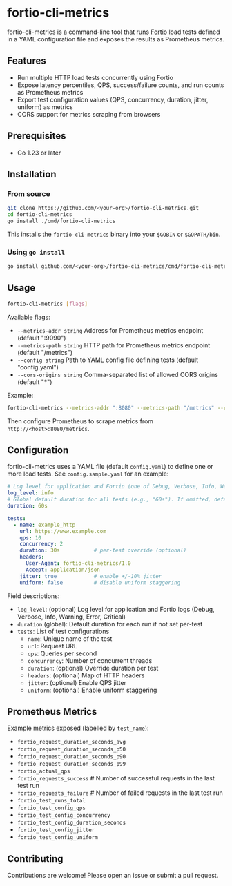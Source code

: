  # fortio-cli-metrics

 fortio-cli-metrics is a command-line tool that runs [Fortio](https://fortio.org) load tests defined in a YAML configuration file and exposes the results as Prometheus metrics.

 ## Features
 - Run multiple HTTP load tests concurrently using Fortio
 - Expose latency percentiles, QPS, success/failure counts, and run counts as Prometheus metrics
 - Export test configuration values (QPS, concurrency, duration, jitter, uniform) as metrics
 - CORS support for metrics scraping from browsers

 ## Prerequisites
 - Go 1.23 or later

 ## Installation
 
 ### From source
 ```bash
 git clone https://github.com/<your-org>/fortio-cli-metrics.git
 cd fortio-cli-metrics
 go install ./cmd/fortio-cli-metrics
 ```

 This installs the `fortio-cli-metrics` binary into your `$GOBIN` or `$GOPATH/bin`.

 ### Using `go install`
 ```bash
 go install github.com/<your-org>/fortio-cli-metrics/cmd/fortio-cli-metrics@latest
 ```

 ## Usage

 ```bash
 fortio-cli-metrics [flags]
 ```

 Available flags:
 - `--metrics-addr string`   Address for Prometheus metrics endpoint (default ":9090")
 - `--metrics-path string`   HTTP path for Prometheus metrics endpoint (default "/metrics")
 - `--config string`         Path to YAML config file defining tests (default "config.yaml")
 - `--cors-origins string`   Comma-separated list of allowed CORS origins (default "*")

 Example:
 ```bash
 fortio-cli-metrics --metrics-addr ":8080" --metrics-path "/metrics" --config config.sample.yaml
 ```

 Then configure Prometheus to scrape metrics from `http://<host>:8080/metrics`.

 ## Configuration

 fortio-cli-metrics uses a YAML file (default `config.yaml`) to define one or more load tests. See `config.sample.yaml` for an example:

 ```yaml
 # Log level for application and Fortio (one of Debug, Verbose, Info, Warning, Error, Critical)
 log_level: info
 # Global default duration for all tests (e.g., "60s"). If omitted, defaults to 5s per run.
 duration: 60s

 tests:
   - name: example_http
     url: https://www.example.com
     qps: 10
     concurrency: 2
     duration: 30s           # per-test override (optional)
     headers:
       User-Agent: fortio-cli-metrics/1.0
       Accept: application/json
     jitter: true            # enable +/-10% jitter
     uniform: false          # disable uniform staggering
 ```

Field descriptions:
 - `log_level`: (optional) Log level for application and Fortio logs (Debug, Verbose, Info, Warning, Error, Critical)
 - `duration` (global): Default duration for each run if not set per-test
 - `tests`: List of test configurations
   - `name`: Unique name of the test
   - `url`: Request URL
   - `qps`: Queries per second
   - `concurrency`: Number of concurrent threads
   - `duration`: (optional) Override duration per test
   - `headers`: (optional) Map of HTTP headers
   - `jitter`: (optional) Enable QPS jitter
   - `uniform`: (optional) Enable uniform staggering

 ## Prometheus Metrics

 Example metrics exposed (labelled by `test_name`):
 - `fortio_request_duration_seconds_avg`
 - `fortio_request_duration_seconds_p50`
 - `fortio_request_duration_seconds_p90`
 - `fortio_request_duration_seconds_p99`
 - `fortio_actual_qps`
 - `fortio_requests_success`         # Number of successful requests in the last test run
 - `fortio_requests_failure`         # Number of failed requests in the last test run
 - `fortio_test_runs_total`
 - `fortio_test_config_qps`
 - `fortio_test_config_concurrency`
 - `fortio_test_config_duration_seconds`
 - `fortio_test_config_jitter`
 - `fortio_test_config_uniform`

 ## Contributing

 Contributions are welcome! Please open an issue or submit a pull request.